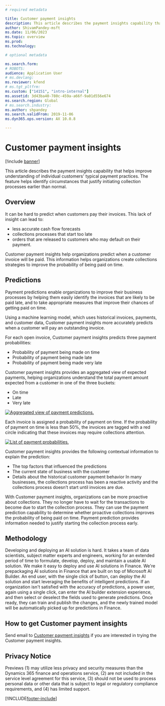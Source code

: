 ```yaml
---
# required metadata

title: Customer payment insights
description: This article describes the payment insights capability that helps improve understanding of individual customers' typical payment practices. The feature can help identify circumstances that justify initiating collection processes earlier than you might have done otherwise.
author: ShivamPandey-msft
ms.date: 11/06/2023
ms.topic: overview
ms.prod: 
ms.technology: 

# optional metadata

ms.search.form: 
# ROBOTS: 
audience: Application User
# ms.devlang: 
ms.reviewer: kfend
# ms.tgt_pltfrm: 
ms.custom: ["14151", "intro-internal"]
ms.assetid: 3d43ba40-780c-459a-a66f-9a01d556e674
ms.search.region: Global
# ms.search.industry: 
ms.author: shpandey
ms.search.validFrom: 2019-11-06
ms.dyn365.ops.version: AX 10.0.8

---
```


# Customer payment insights 

[!include [banner](../includes/banner.md)]


This article describes the payment insights capability that helps improve understanding of individual customers' typical payment practices. The feature helps identify circumstances that justify initiating collection processes earlier than normal.  

## Overview

It can be hard to predict when customers pay their invoices. This lack of insight can lead to:
 - less accurate cash flow forecasts
 - collections processes that start too late
 - orders that are released to customers who may default on their payment.

Customer payment insights help organizations predict when a customer invoice will be paid. This information helps organizations create collections strategies to improve the probability of being paid on time. 

## Predictions

Payment predictions enable organizations to improve their business processes by helping them easily identify the invoices that are likely to be paid late, and to take appropriate measures that improve their chances of getting paid on time.

Using a machine learning model, which uses historical invoices, payments, and customer data, Customer payment insights more accurately predicts when a customer will pay an outstanding invoice.

For each open invoice, Customer payment insights predicts three payment probabilities:

-	Probability of payment being made on time 
-	Probability of payment being made late
-	Probability of payment being made very late

Customer payment insights provides an aggregated view of expected payments, helping organizations understand the total payment amount expected from a customer in one of the three buckets:
 - On time
 - Late
 - Very late

[![Aggregated view of payment predictions.](./media/graphic-payment-reports.png)](./media/graphic-payment-reports.png)

Each invoice is assigned a probability of payment on time. If the probability of payment on time is less than 50%, the invoices are tagged with a red circle indicating that these invoices may require collections attention. 

[![List of payment probabilities.](./media/customer-pymnt-probability-list.png)](./media/customer-pymnt-probability-list.png)

Customer payment insights provides the following contextual information to explain the prediction:
 - The top factors that influenced the predictions
 - The current state of business with the customer
 - Details about the historical customer payment behavior 
In many businesses, the collections process has been a reactive activity and the collections process doesn’t start until invoices are due. 

With Customer payment insights, organizations can be more proactive about collections. They no longer have to wait for the transactions to become due to start the collection process. They can use the payment prediction capability to determine whether proactive collections improves the probability of being paid on time. Payment prediction provides information needed to justify starting the collection process early.

## Methodology

Developing and deploying an AI solution is hard. It takes a team of data scientists, subject matter experts and engineers, working for an extended period of time to formulate, develop, deploy, and maintain a usable AI solution. We make it easy to deploy and use AI solutions in Finance. We're prepackaging AI solutions in Finance that are built on top of Microsoft AI Builder. An end user, with the single click of button, can deploy the AI solution and start leveraging the benefits of intelligent predictions. If an organization isn't satisfied with the accuracy of predictions, a power user, again using a single click, can enter the AI builder extension experience, and then select or deselect the fields used to generate predictions. Once ready, they can train and publish the changes, and the newly trained model will be automatically picked up for predictions in Finance.

## How to get Customer payment insights 

Send email to [Customer payment insights](mailto:fiap@microsoft.com) if you are interested in trying the Customer payment insights.

## Privacy Notice

Previews (1) may utilize less privacy and security measures than the Dynamics 365 finance and operations service, (2) are not included in the service level agreement for this service, (3) should not be used to process personal data or other data that is subject to legal or regulatory compliance requirements, and (4) has limited support.




[!INCLUDE[footer-include](../../includes/footer-banner.md)]

